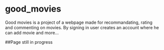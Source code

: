 # good_movies

Good movies is a project of a webpage made for recommandating, rating and commenting on movies. By signing in user creates an account where he can add movie and more...

##Page still in progress
